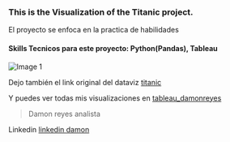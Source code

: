 ### This is the Visualization of the Titanic project.
El proyecto se enfoca en la practica de habilidades
#### Skills Tecnicos para este proyecto: Python(Pandas), Tableau

![Image 1](https://github.com/DamonReyes/Routine_1/blob/main/Screenshots/Titanic.png)

Dejo también el link original del dataviz [titanic](https://public.tableau.com/app/profile/damon.reyes/viz/TitanicProject_16223262808060/Dashboard1)

Y puedes ver todas mis visualizaciones en [tableau_damonreyes](https://public.tableau.com/profile/damon.reyes#!/)

> Damon reyes analista

Linkedin [linkedin damon](https://www.linkedin.com/in/damon-reyes/)

